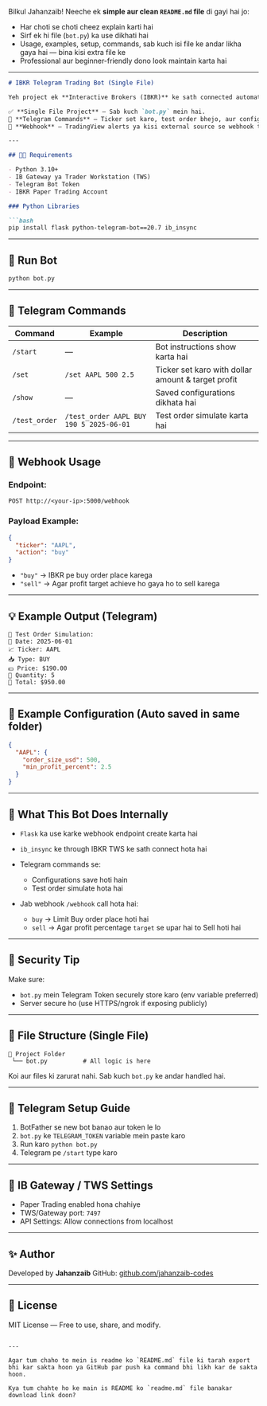 Bilkul Jahanzaib! Neeche ek **simple aur clean `README.md` file** di gayi hai jo:

* Har choti se choti cheez explain karti hai
* Sirf ek hi file (`bot.py`) ka use dikhati hai
* Usage, examples, setup, commands, sab kuch isi file ke andar likha gaya hai — bina kisi extra file ke
* Professional aur beginner-friendly dono look maintain karta hai

---

````markdown
# IBKR Telegram Trading Bot (Single File)

Yeh project ek **Interactive Brokers (IBKR)** ke sath connected automated trading bot hai jo **Telegram commands aur webhook alerts** se control hota hai.

✅ **Single File Project** — Sab kuch `bot.py` mein hai.  
📡 **Telegram Commands** — Ticker set karo, test order bhejo, aur configurations check karo.  
📨 **Webhook** — TradingView alerts ya kisi external source se webhook trigger karo.

---

## 👨‍💻 Requirements

- Python 3.10+
- IB Gateway ya Trader Workstation (TWS)
- Telegram Bot Token
- IBKR Paper Trading Account

### Python Libraries

```bash
pip install flask python-telegram-bot==20.7 ib_insync
````

---

## 🚀 Run Bot

```bash
python bot.py
```

---

## 📲 Telegram Commands

| Command       | Example                                 | Description                                        |
| ------------- | --------------------------------------- | -------------------------------------------------- |
| `/start`      | —                                       | Bot instructions show karta hai                    |
| `/set`        | `/set AAPL 500 2.5`                     | Ticker set karo with dollar amount & target profit |
| `/show`       | —                                       | Saved configurations dikhata hai                   |
| `/test_order` | `/test_order AAPL BUY 190 5 2025-06-01` | Test order simulate karta hai                      |

---

## 🔁 Webhook Usage

### Endpoint:

```
POST http://<your-ip>:5000/webhook
```

### Payload Example:

```json
{
  "ticker": "AAPL",
  "action": "buy"
}
```

* `"buy"` → IBKR pe buy order place karega
* `"sell"` → Agar profit target achieve ho gaya ho to sell karega

---

## 💡 Example Output (Telegram)

```
🧪 Test Order Simulation:
📅 Date: 2025-06-01
📈 Ticker: AAPL
📥 Type: BUY
💵 Price: $190.00
🔢 Quantity: 5
🧾 Total: $950.00
```

---

## 🧾 Example Configuration (Auto saved in same folder)

```json
{
  "AAPL": {
    "order_size_usd": 500,
    "min_profit_percent": 2.5
  }
}
```

---

## 🧠 What This Bot Does Internally

* `Flask` ka use karke webhook endpoint create karta hai
* `ib_insync` ke through IBKR TWS ke sath connect hota hai
* Telegram commands se:

  * Configurations save hoti hain
  * Test order simulate hota hai
* Jab webhook `/webhook` call hota hai:

  * `buy` → Limit Buy order place hoti hai
  * `sell` → Agar profit percentage `target` se upar hai to Sell hoti hai

---

## 🔐 Security Tip

Make sure:

* `bot.py` mein Telegram Token securely store karo (env variable preferred)
* Server secure ho (use HTTPS/ngrok if exposing publicly)

---

## 📁 File Structure (Single File)

```
📁 Project Folder
 └── bot.py          # All logic is here
```

Koi aur files ki zarurat nahi. Sab kuch `bot.py` ke andar handled hai.

---

## 🤖 Telegram Setup Guide

1. BotFather se new bot banao aur token le lo
2. `bot.py` ke `TELEGRAM_TOKEN` variable mein paste karo
3. Run karo `python bot.py`
4. Telegram pe `/start` type karo

---

## 🧪 IB Gateway / TWS Settings

* Paper Trading enabled hona chahiye
* TWS/Gateway port: `7497`
* API Settings: Allow connections from localhost

---

## ✨ Author

Developed by **Jahanzaib**
GitHub: [github.com/jahanzaib-codes](https://github.com/jahanzaib-codes)

---

## 📄 License

MIT License — Free to use, share, and modify.

```

---

Agar tum chaho to mein is readme ko `README.md` file ki tarah export bhi kar sakta hoon ya GitHub par push ka command bhi likh kar de sakta hoon.

Kya tum chahte ho ke main is README ko `readme.md` file banakar download link doon?
```
